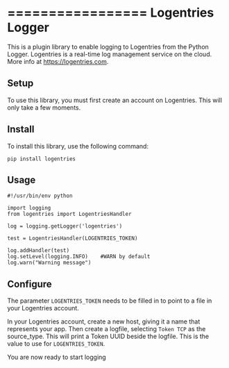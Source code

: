=================
Logentries Logger
=================

This is a plugin library to enable logging to Logentries from the Python Logger. Logentries is a real-time log management service on the cloud. More info at https://logentries.com.

Setup
-----

To use this library, you must first create an account on Logentries. This will only take a few moments.

Install
-------

To install this library, use the following command:

`pip install logentries`

Usage
-----

    #!/usr/bin/env python
    
    import logging
    from logentries import LogentriesHandler

    log = logging.getLogger('logentries')

    test = LogentriesHandler(LOGENTRIES_TOKEN)

    log.addHandler(test)
	log.setLevel(logging.INFO)    #WARN by default
    log.warn("Warning message")

Configure
---------

The parameter `LOGENTRIES_TOKEN` needs to be filled in to point to a file in your Logentries account.

In your Logentries account, create a new host, giving it a name that represents your app. Then create a logfile, selecting `Token TCP` as the source_type. This will print a Token UUID
beside the logfile. This is the value to use for `LOGENTRIES_TOKEN`.

You are now ready to start logging
